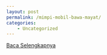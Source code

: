 ```yaml
---
layout: post
permalink: /mimpi-mobil-bawa-mayat/
categories:
    - Uncategorized
---
```


[Baca Selengkapnya](/06)